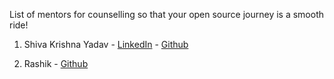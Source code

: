 List of mentors for counselling so that your open source journey is a smooth ride!

1. Shiva Krishna Yadav - [LinkedIn](http://linkedin.com/in/shivakirshna9) - 
                      [Github](http://github.com/shivakirshna9)
                      
2. Rashik - [Github](http://github.com/rashikansar)
